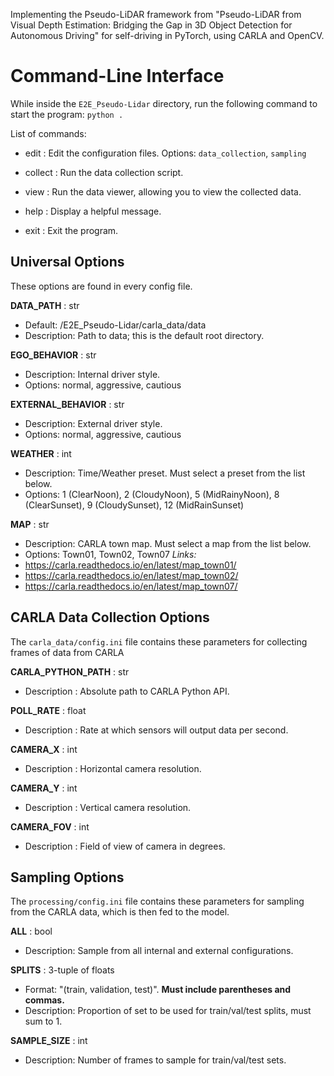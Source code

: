 Implementing the Pseudo-LiDAR framework from "Pseudo-LiDAR from Visual Depth Estimation:
Bridging the Gap in 3D Object Detection for Autonomous Driving" for self-driving in PyTorch, using CARLA and OpenCV.
# Command-Line Interface
While inside the `E2E_Pseudo-Lidar` directory, run the following command to start the program:
`python .`

List of commands:
- edit : Edit the configuration files. Options: `data_collection`, `sampling`
- collect : Run the data collection script.
- view : Run the data viewer, allowing you to view the collected data.

- help : Display a helpful message.
- exit : Exit the program.

## Universal Options
These options are found in every config file.

**DATA_PATH** : str 
- Default: /E2E_Pseudo-Lidar/carla_data/data
- Description: Path to data; this is the default root directory.

**EGO_BEHAVIOR** : str
- Description: Internal driver style.
- Options: normal, aggressive, cautious

**EXTERNAL_BEHAVIOR** : str
- Description: External driver style.
- Options: normal, aggressive, cautious

**WEATHER** : int
- Description: Time/Weather preset. Must select a preset from the list below.
- Options: 1 (ClearNoon), 2 (CloudyNoon), 5 (MidRainyNoon), 8 (ClearSunset), 9 (CloudySunset), 12 (MidRainSunset)

**MAP** : str
- Description: CARLA town map. Must select a map from the list below.
- Options: Town01, Town02, Town07
*Links:*
- https://carla.readthedocs.io/en/latest/map_town01/
- https://carla.readthedocs.io/en/latest/map_town02/
- https://carla.readthedocs.io/en/latest/map_town07/

## CARLA Data Collection Options
The `carla_data/config.ini` file contains these parameters for collecting frames of data from CARLA

**CARLA_PYTHON_PATH** : str
- Description : Absolute path to CARLA Python API.

**POLL_RATE** : float
- Description : Rate at which sensors will output data per second.

**CAMERA_X** : int
- Description : Horizontal camera resolution.

**CAMERA_Y** : int
- Description : Vertical camera resolution.

**CAMERA_FOV** : int
- Description : Field of view of camera in degrees.

## Sampling Options
The `processing/config.ini` file contains these parameters for sampling from the CARLA data, which is then fed to the model. 

**ALL** : bool
- Description: Sample from all internal and external configurations.

**SPLITS** : 3-tuple of floats
- Format: "(train, validation, test)". **Must include parentheses and commas.**
- Description: Proportion of set to be used for train/val/test splits, must sum to 1.

**SAMPLE_SIZE** : int
- Description: Number of frames to sample for train/val/test sets.